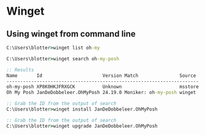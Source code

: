 # Winget

## Using winget from command line

```cmd title="List winget packages installed"
C:\Users\blotter>winget list oh-my
```

```cmd title="Search for winget packages"
C:\Users\blotter>winget search oh-my-posh

:: Results
Name       Id                      Version Match               Source
----------------------------------------------------------------------
oh-my-posh XP8K0HKJFRXGCK          Unknown                     msstore
Oh My Posh JanDeDobbeleer.OhMyPosh 24.19.0 Moniker: oh-my-posh winget
```

```cmd title="Install winget package"
:: Grab the ID from the output of search
C:\Users\blotter>winget install JanDeDobbeleer.OhMyPosh
```

```cmd title="Upgrade winget package"
:: Grab the ID from the output of search
C:\Users\blotter>winget upgrade JanDeDobbeleer.OhMyPosh
```
